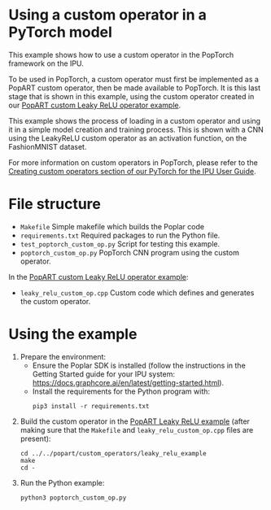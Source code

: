 # Using a custom operator in a PyTorch model


This example shows how to use a custom operator in the PopTorch
framework on the IPU. 

To be used in PopTorch, a custom operator must first be implemented as
a PopART custom operator, then be made available to PopTorch. It is this
last stage that is shown in this example, using the custom operator created
in our [PopART custom Leaky ReLU operator example](tutorials/feature_examples/popart/custom_operators/leaky_relu_example).

This example shows the process of loading in a custom operator and using it in a simple
model creation and training process. This is shown with a CNN using the LeakyReLU custom
operator as an activation function, on the FashionMNIST dataset. 

For more information on custom operators in PopTorch, please refer to the
[Creating custom operators section of our PyTorch for the IPU User Guide](https://docs.graphcore.ai/projects/poptorch-user-guide/en/latest/overview.html#creating-custom-ops).

# File structure

* `Makefile` Simple makefile which builds the Poplar code
* `requirements.txt` Required packages to run the Python file.
* `test_poptorch_custom_op.py` Script for testing this example.
* `poptorch_custom_op.py` PopTorch CNN program using the custom operator.

In the [PopART custom Leaky ReLU operator example](tutorials/feature_examples/popart/custom_operators/leaky_relu_example):
* `leaky_relu_custom_op.cpp` Custom code which defines and generates the custom operator.

# Using the example

1) Prepare the environment:
    - Ensure the Poplar SDK is installed (follow the instructions in the Getting
    Started guide for your IPU system: https://docs.graphcore.ai/en/latest/getting-started.html).
    - Install the requirements for the Python program with:
       ```
       pip3 install -r requirements.txt
       ```
2) Build the custom operator in the [PopART Leaky ReLU example](../../popart/custom_operators/leaky_relu_example) (after making sure that the `Makefile` and `leaky_relu_custom_op.cpp` files are present):
      ```
      cd ../../popart/custom_operators/leaky_relu_example
      make
      cd -
      ```
3) Run the Python example: 
    ```
    python3 poptorch_custom_op.py
    ```